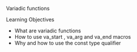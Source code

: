 Variadic functions

Learning Objectives

* What are variadic functions
* How to use va_start , va_arg and va_end macros
* Why and how to use the const type qualifier
